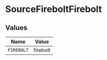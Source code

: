 # SourceFireboltFirebolt


## Values

| Name       | Value      |
| ---------- | ---------- |
| `FIREBOLT` | firebolt   |